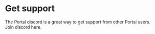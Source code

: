 # Get support

The Portal discord is a great way to get support from other Portal users. Join discord here.
